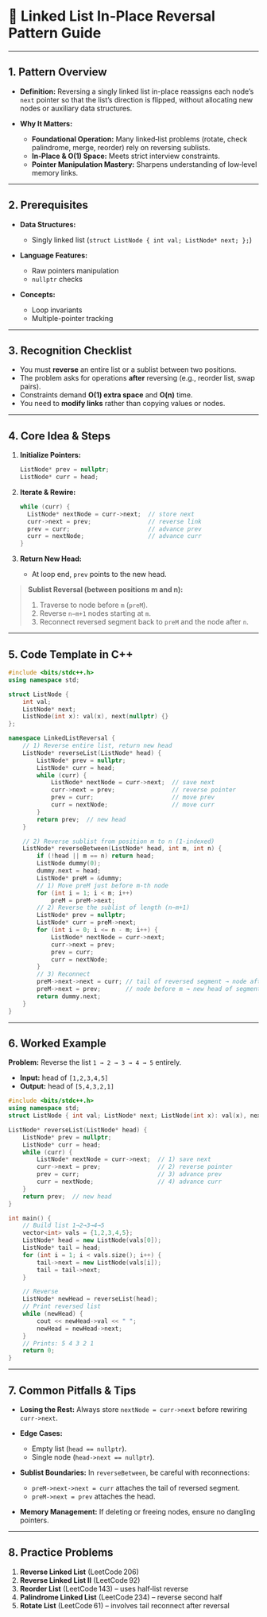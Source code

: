 # 🔗 Linked List In‑Place Reversal Pattern Guide

---

## 1. Pattern Overview

* **Definition:**
  Reversing a singly linked list in-place reassigns each node’s `next` pointer so that the list’s direction is flipped, without allocating new nodes or auxiliary data structures.
* **Why It Matters:**

  * **Foundational Operation:** Many linked‑list problems (rotate, check palindrome, merge, reorder) rely on reversing sublists.
  * **In‑Place & O(1) Space:** Meets strict interview constraints.
  * **Pointer Manipulation Mastery:** Sharpens understanding of low‑level memory links.

---

## 2. Prerequisites

* **Data Structures:**

  * Singly linked list (`struct ListNode { int val; ListNode* next; };`)
* **Language Features:**

  * Raw pointers manipulation
  * `nullptr` checks
* **Concepts:**

  * Loop invariants
  * Multiple-pointer tracking

---

## 3. Recognition Checklist

* You must **reverse** an entire list or a sublist between two positions.
* The problem asks for operations **after** reversing (e.g., reorder list, swap pairs).
* Constraints demand **O(1) extra space** and **O(n)** time.
* You need to **modify links** rather than copying values or nodes.

---

## 4. Core Idea & Steps

1. **Initialize Pointers:**

   ```cpp
   ListNode* prev = nullptr;
   ListNode* curr = head;
   ```
2. **Iterate & Rewire:**

   ```cpp
   while (curr) {
     ListNode* nextNode = curr->next;  // store next
     curr->next = prev;                // reverse link
     prev = curr;                      // advance prev
     curr = nextNode;                  // advance curr
   }
   ```
3. **Return New Head:**

   * At loop end, `prev` points to the new head.

> **Sublist Reversal (between positions m and n):**
>
> 1. Traverse to node before `m` (`preM`).
> 2. Reverse `n−m+1` nodes starting at `m`.
> 3. Reconnect reversed segment back to `preM` and the node after `n`.

---

## 5. Code Template in C++

```cpp
#include <bits/stdc++.h>
using namespace std;

struct ListNode {
    int val;
    ListNode* next;
    ListNode(int x): val(x), next(nullptr) {}
};

namespace LinkedListReversal {
    // 1) Reverse entire list, return new head
    ListNode* reverseList(ListNode* head) {
        ListNode* prev = nullptr;
        ListNode* curr = head;
        while (curr) {
            ListNode* nextNode = curr->next;  // save next
            curr->next = prev;                // reverse pointer
            prev = curr;                      // move prev
            curr = nextNode;                  // move curr
        }
        return prev;  // new head
    }

    // 2) Reverse sublist from position m to n (1‑indexed)
    ListNode* reverseBetween(ListNode* head, int m, int n) {
        if (!head || m == n) return head;
        ListNode dummy(0);
        dummy.next = head;
        ListNode* preM = &dummy;
        // 1) Move preM just before m-th node
        for (int i = 1; i < m; i++) 
            preM = preM->next;
        // 2) Reverse the sublist of length (n−m+1)
        ListNode* prev = nullptr;
        ListNode* curr = preM->next;
        for (int i = 0; i <= n - m; i++) {
            ListNode* nextNode = curr->next;
            curr->next = prev;
            prev = curr;
            curr = nextNode;
        }
        // 3) Reconnect
        preM->next->next = curr; // tail of reversed segment → node after n
        preM->next = prev;       // node before m → new head of segment
        return dummy.next;
    }
}
```

---

## 6. Worked Example

**Problem:** Reverse the list `1 → 2 → 3 → 4 → 5` entirely.

* **Input:** head of `[1,2,3,4,5]`
* **Output:** head of `[5,4,3,2,1]`

```cpp
#include <bits/stdc++.h>
using namespace std;
struct ListNode { int val; ListNode* next; ListNode(int x): val(x), next(nullptr) {} };

ListNode* reverseList(ListNode* head) {
    ListNode* prev = nullptr;
    ListNode* curr = head;
    while (curr) {
        ListNode* nextNode = curr->next;  // 1) save next
        curr->next = prev;                // 2) reverse pointer
        prev = curr;                      // 3) advance prev
        curr = nextNode;                  // 4) advance curr
    }
    return prev;  // new head
}

int main() {
    // Build list 1→2→3→4→5
    vector<int> vals = {1,2,3,4,5};
    ListNode* head = new ListNode(vals[0]);
    ListNode* tail = head;
    for (int i = 1; i < vals.size(); i++) {
        tail->next = new ListNode(vals[i]);
        tail = tail->next;
    }

    // Reverse
    ListNode* newHead = reverseList(head);
    // Print reversed list
    while (newHead) {
        cout << newHead->val << " ";
        newHead = newHead->next;
    }
    // Prints: 5 4 3 2 1
    return 0;
}
```

---

## 7. Common Pitfalls & Tips

* **Losing the Rest:** Always store `nextNode = curr->next` before rewiring `curr->next`.
* **Edge Cases:**

  * Empty list (`head == nullptr`).
  * Single node (`head->next == nullptr`).
* **Sublist Boundaries:** In `reverseBetween`, be careful with reconnections:

  * `preM->next->next = curr` attaches the tail of reversed segment.
  * `preM->next = prev` attaches the head.
* **Memory Management:** If deleting or freeing nodes, ensure no dangling pointers.

---

## 8. Practice Problems

1. **Reverse Linked List** (LeetCode 206)
2. **Reverse Linked List II** (LeetCode 92)
3. **Reorder List** (LeetCode 143) – uses half‑list reverse
4. **Palindrome Linked List** (LeetCode 234) – reverse second half
5. **Rotate List** (LeetCode 61) – involves tail reconnect after reversal
